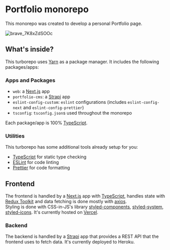 # Portfolio monorepo
This monorepo was created to develop a personal Portfolio page.

![brave_7K8xZdSOOc](https://user-images.githubusercontent.com/58346965/175031334-acd56fd3-05b3-40f3-8312-24ca3bb727ee.png)

## What's inside?

This turborepo uses [Yarn](https://classic.yarnpkg.com/lang/en/) as a package manager. It includes the following packages/apps:

### Apps and Packages

- `web`: a [Next.js](https://nextjs.org) app
- `portfolio-cms`: a [Strapi](https://strapi.io/) app
- `eslint-config-custom`: `eslint` configurations (includes `eslint-config-next` and `eslint-config-prettier`)
- `tsconfig`: `tsconfig.json`s used throughout the monorepo

Each package/app is 100% [TypeScript](https://www.typescriptlang.org/).

### Utilities

This turborepo has some additional tools already setup for you:

- [TypeScript](https://www.typescriptlang.org/) for static type checking
- [ESLint](https://eslint.org/) for code linting
- [Prettier](https://prettier.io) for code formatting

## Frontend

The frontend is handled by a [Next.js](https://nextjs.org) app with [TypeScript](https://www.typescriptlang.org/), handles state with [Redux Toolkit](https://redux-toolkit.js.org/) and data fetching is done mostly with [axios](https://axios-http.com/).<br>
Styling is done with CSS-in-JS's library [styled-components](https://styled-components.com/), [styled-system](https://styled-system.com/), [styled-icons](https://styled-icons.dev/).
It's currently hosted on [Vercel](https://vercel.com/).

### Backend

The backend is handled by a [Strapi](https://strapi.io/) app that provides a REST API that the frontend uses to fetch data. It's currently deployed to Heroku.


